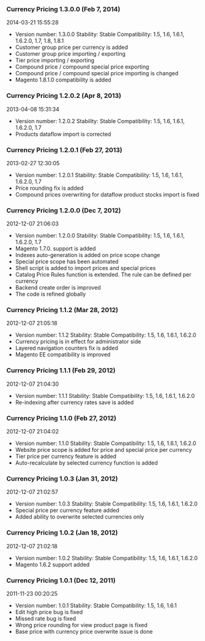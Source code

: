 ### Currency Pricing 1.3.0.0 (Feb 7, 2014)

2014-03-21 15:55:28

 - Version number: 1.3.0.0 Stability: Stable Compatibility: 1.5, 1.6, 1.6.1, 1.6.2.0, 1.7, 1.8, 1.8.1 
 - Customer group price per currency is added
 - Customer group price importing / exporting
 - Tier price importing / exporting
 - Compound price / compound special price exporting
 - Compound price / compound special price importing is changed
 - Magento 1.8.1.0 compatibility is added

### Currency Pricing 1.2.0.2 (Apr 8, 2013)

2013-04-08 15:31:34

 - Version number: 1.2.0.2 Stability: Stable Compatibility: 1.5, 1.6, 1.6.1, 1.6.2.0, 1.7 
 - Products dataflow import is corrected

### Currency Pricing 1.2.0.1 (Feb 27, 2013)

2013-02-27 12:30:05

 - Version number: 1.2.0.1 Stability: Stable Compatibility: 1.5, 1.6, 1.6.1, 1.6.2.0, 1.7 
 - Price rounding fix is added
 - Compound prices overwriting for dataflow product stocks import is fixed

### Currency Pricing 1.2.0.0 (Dec 7, 2012)

2012-12-07 21:06:03

 - Version number: 1.2.0.0 Stability: Stable Compatibility: 1.5, 1.6, 1.6.1, 1.6.2.0, 1.7 
 - Magento 1.7.0. support is added
 - Indexes auto-generation is added on price scope change
 - Special price scope has been automated
 - Shell script is added to import prices and special prices
 - Catalog Price Rules function is extended. The rule can be defined per currency
 - Backend create order is improved
 - The code is refined globally

### Currency Pricing 1.1.2 (Mar 28, 2012)

2012-12-07 21:05:18

 - Version number: 1.1.2 Stability: Stable Compatibility: 1.5, 1.6, 1.6.1, 1.6.2.0 
 - Currency pricing is in effect for administrator side
 - Layered navigation counters fix is added
 - Magento EE compatibility is improved


### Currency Pricing 1.1.1 (Feb 29, 2012)

2012-12-07 21:04:30

 - Version number: 1.1.1 Stability: Stable Compatibility: 1.5, 1.6, 1.6.1, 1.6.2.0 
 - Re-indexing after currency rates save is added

### Currency Pricing 1.1.0 (Feb 27, 2012)

2012-12-07 21:04:02

 - Version number: 1.1.0 Stability: Stable Compatibility: 1.5, 1.6, 1.6.1, 1.6.2.0 
 - Website price scope is added for price and special price per currency
 - Tier price per currency feature is added
 - Auto-recalculate by selected currency function is added

### Currency Pricing 1.0.3 (Jan 31, 2012)

2012-12-07 21:02:57

 - Version number: 1.0.3 Stability: Stable Compatibility: 1.5, 1.6, 1.6.1, 1.6.2.0 
 - Special price per currency feature added
 - Added ability to overwrite selected currencies only

### Currency Pricing 1.0.2 (Jan 18, 2012)

2012-12-07 21:02:18

 - Version number: 1.0.2 Stability: Stable Compatibility: 1.5, 1.6, 1.6.1, 1.6.2.0 
 - Magento 1.6.2 support added

### Currency Pricing 1.0.1 (Dec 12, 2011)

2011-11-23 00:20:25

 - Version number: 1.0.1 Stability: Stable Compatibility: 1.5, 1.6, 1.6.1 
 - Edit high price bug is fixed
 - Missed rate bug is fixed
 - Wrong price rounding for view product page is fixed
 - Base price with currency price overwrite issue is done

